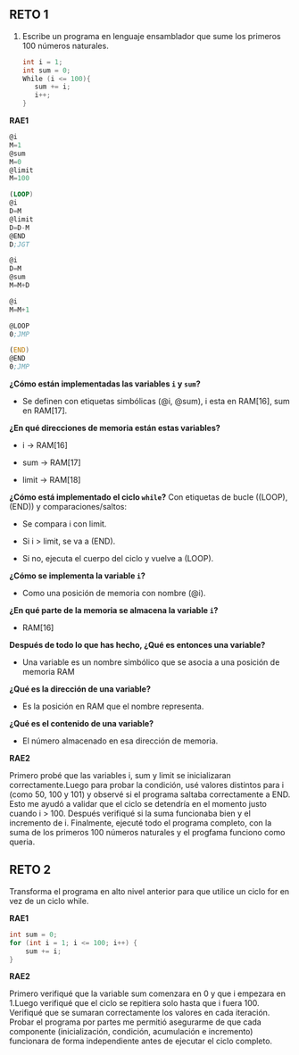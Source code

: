 ## RETO 1

1. Escribe un programa en lenguaje ensamblador que sume los primeros 100 números naturales.
    
    ```cpp
    int i = 1;
    int sum = 0;
    While (i <= 100){
       sum += i;
       i++;
    }
    ```

**RAE1**
```asm
@i
M=1         
@sum
M=0         
@limit
M=100       

(LOOP)
@i
D=M         
@limit
D=D-M       
@END
D;JGT       

@i
D=M         
@sum
M=M+D       

@i
M=M+1       

@LOOP
0;JMP       

(END)
@END
0;JMP       
```
    
**¿Cómo están implementadas las variables `i` y `sum`?**
- Se definen con etiquetas simbólicas (@i, @sum), i esta en RAM[16], sum en RAM[17].

**¿En qué direcciones de memoria están estas variables?**
- i → RAM[16]

- sum → RAM[17]

- limit → RAM[18]


**¿Cómo está implementado el ciclo `while`?**
Con etiquetas de bucle ((LOOP), (END)) y comparaciones/saltos:

- Se compara i con limit.

- Si i > limit, se va a (END).

- Si no, ejecuta el cuerpo del ciclo y vuelve a (LOOP).


**¿Cómo se implementa la variable `i`?**
- Como una posición de memoria con nombre (@i). 


**¿En qué parte de la memoria se almacena la variable `i`?**
- RAM[16]


**Después de todo lo que has hecho, ¿Qué es entonces una variable?**
- Una variable es un nombre simbólico que se asocia a una posición de memoria RAM


**¿Qué es la dirección de una variable?**
- Es la posición en RAM que el nombre representa.


**¿Qué es el contenido de una variable?**
- El número almacenado en esa dirección de memoria.

**RAE2**


Primero probé que las variables i, sum y limit se inicializaran correctamente.Luego para probar la condición, usé valores distintos para i (como 50, 100 y 101) y observé si el programa saltaba correctamente a END. Esto me ayudó a validar que el ciclo se detendría en el momento justo cuando i > 100. Después verifiqué si la suma funcionaba bien y el incremento de i. Finalmente, ejecuté todo el programa completo, con la suma de los primeros 100 números naturales y el progfama funciono como queria.

## RETO 2
Transforma el programa en alto nivel anterior para que utilice un ciclo for en vez de un ciclo while.


**RAE1**
```cpp
int sum = 0;
for (int i = 1; i <= 100; i++) {
    sum += i;
}

```

**RAE2**

Primero verifiqué que la variable sum comenzara en 0 y que i empezara en 1.Luego verifiqué que el ciclo se repitiera solo hasta que i fuera 100. Verifiqué que se sumaran correctamente los valores en cada iteración.
Probar el programa por partes me permitió asegurarme de que cada componente (inicialización, condición, acumulación e incremento) funcionara de forma independiente antes de ejecutar el ciclo completo. 